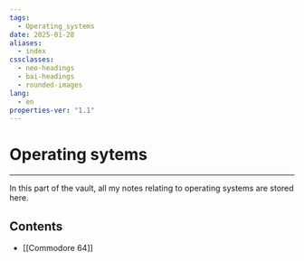 ```yaml
---
tags:
  - Operating_systems
date: 2025-01-28
aliases:
  - index
cssclasses:
  - neo-headings
  - bai-headings
  - rounded-images
lang:
  - en
properties-ver: "1.1"
---
```

# Operating sytems

***
In this part of the vault, all my notes relating to operating systems are stored here. 

## Contents
- [[Commodore 64]]